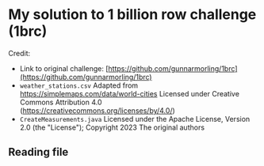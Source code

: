 # My solution to 1 billion row challenge (1brc)

Credit:

-   Link to original challenge: [https://github.com/gunnarmorling/1brc](https://github.com/gunnarmorling/1brc)
-   `weather_stations.csv` Adapted from https://simplemaps.com/data/world-cities Licensed under Creative Commons Attribution 4.0 (https://creativecommons.org/licenses/by/4.0/)
-   `CreateMeasurements.java` Licensed under the Apache License, Version 2.0 (the "License"); Copyright 2023 The original authors

## Reading file
